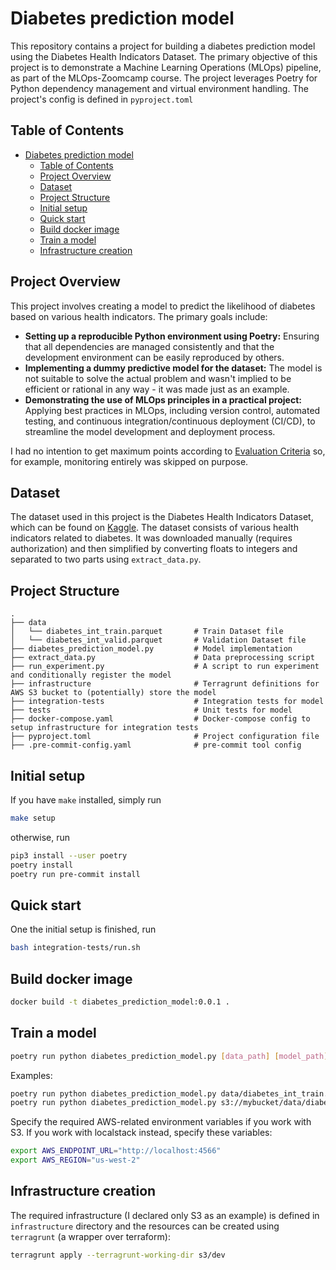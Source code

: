 # Diabetes prediction model

This repository contains a project for building a diabetes prediction model using the Diabetes Health Indicators Dataset.
The primary objective of this project is to demonstrate a Machine Learning Operations (MLOps) pipeline, as part of the MLOps-Zoomcamp course.
The project leverages Poetry for Python dependency management and virtual environment handling. The project's config is defined in `pyproject.toml`

## Table of Contents

- [Diabetes prediction model](#diabetes-prediction-model)
  - [Table of Contents](#table-of-contents)
  - [Project Overview](#project-overview)
  - [Dataset](#dataset)
  - [Project Structure](#project-structure)
  - [Initial setup](#initial-setup)
  - [Quick start](#quick-start)
  - [Build docker image](#build-docker-image)
  - [Train a model](#train-a-model)
  - [Infrastructure creation](#infrastructure-creation)

## Project Overview

This project involves creating a model to predict the likelihood of diabetes based on various health indicators. The primary goals include:

- **Setting up a reproducible Python environment using Poetry:** Ensuring that all dependencies are managed consistently and that the development environment can be easily reproduced by others.
- **Implementing a dummy predictive model for the dataset:** The model is not suitable to solve the actual problem and wasn't implied to be efficient or rational in any way - it was made just as an example.
- **Demonstrating the use of MLOps principles in a practical project:** Applying best practices in MLOps, including version control, automated testing, and continuous integration/continuous deployment (CI/CD), to streamline the model development and deployment process.

I had no intention to get maximum points according to [Evaluation Criteria](https://github.com/DataTalksClub/mlops-zoomcamp/blob/main/07-project/README.md#evaluation-criteria) so, for example, monitoring entirely was skipped on purpose.

## Dataset

The dataset used in this project is the Diabetes Health Indicators Dataset, which can be found on [Kaggle](https://www.kaggle.com/datasets/alexteboul/diabetes-health-indicators-dataset). The dataset consists of various health indicators related to diabetes.
It was downloaded manually (requires authorization) and then simplified by converting floats to integers and separated to two parts using `extract_data.py`.

## Project Structure

```plaintext
.
├── data
│   └── diabetes_int_train.parquet       # Train Dataset file
│   └── diabetes_int_valid.parquet       # Validation Dataset file
├── diabetes_prediction_model.py         # Model implementation
├── extract_data.py                      # Data preprocessing script
├── run_experiment.py                    # A script to run experiment and conditionally register the model
├── infrastructure                       # Terragrunt definitions for AWS S3 bucket to (potentially) store the model
├── integration-tests                    # Integration tests for model
├── tests                                # Unit tests for model
├── docker-compose.yaml                  # Docker-compose config to setup infrastructure for integration tests
├── pyproject.toml                       # Project configuration file
├── .pre-commit-config.yaml              # pre-commit tool config
```

## Initial setup

If you have `make` installed, simply run

```bash
make setup
```

otherwise, run

```bash
pip3 install --user poetry
poetry install
poetry run pre-commit install
```

## Quick start

One the initial setup is finished, run

```bash
bash integration-tests/run.sh
```

## Build docker image

```bash
docker build -t diabetes_prediction_model:0.0.1 .
```

## Train a model

```bash
poetry run python diabetes_prediction_model.py [data_path] [model_path]
```

Examples:

```bash
poetry run python diabetes_prediction_model.py data/diabetes_int_train.parquet models/model.bin
poetry run python diabetes_prediction_model.py s3://mybucket/data/diabetes_int_train.parquet s3://mybucket/new-model.bin
```

Specify the required AWS-related environment variables if you work with S3.
If you work with localstack instead, specify these variables:

```bash
export AWS_ENDPOINT_URL="http://localhost:4566"
export AWS_REGION="us-west-2"
```

## Infrastructure creation

The required infrastructure (I declared only S3 as an example) is defined in `infrastructure` directory and the resources can be created using `terragrunt` (a wrapper over terraform):

```bash
terragrunt apply --terragrunt-working-dir s3/dev
```

